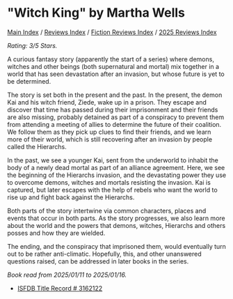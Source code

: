 # "Witch King" by Martha Wells

[Main Index](../../../README.md) / [Reviews Index](../../README.md) / [Fiction Reviews Index](../README.md) / [2025 Reviews Index](README.md)

*Rating: 3/5 Stars.*

A curious fantasy story (apparently the start of a series) where demons, witches and other beings (both supernatural and mortal) mix together in a world that has seen devastation after an invasion, but whose future is yet to be determined.

The story is set both in the present and the past. In the present, the demon Kai and his witch friend, Ziede, wake up in a prison. They escape and discover that time has passed during their imprisonment and their friends are also missing, probably detained as part of a conspiracy to prevent them from attending a meeting of allies to determine the future of their coalition. We follow them as they pick up clues to find their friends, and we learn more of their world, which is still recovering after an invasion by people called the Hierarchs.

In the past, we see a younger Kai, sent from the underworld to inhabit the body of a newly dead mortal as part of an alliance agreement. Here, we see the beginning of the Hierarchs invasion, and the devastating power they use to overcome demons, witches and mortals resisting the invasion. Kai is captured, but later escapes with the help of rebels who want the world to rise up and fight back against the Hierarchs.

Both parts of the story intertwine via common characters, places and events that occur in both parts. As the story progresses, we also learn more about the world and the powers that demons, witches, Hierarchs and others posses and how they are wielded.

The ending, and the conspiracy that imprisoned them, would eventually turn out to be rather anti-climatic. Hopefully, this, and other unanswered questions raised, can be addressed in later books in the series.

*Book read from 2025/01/11 to 2025/01/16.*

- [ISFDB Title Record # 3162122](https://www.isfdb.org/cgi-bin/title.cgi?3162122)
